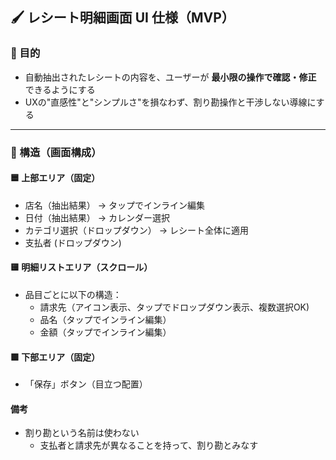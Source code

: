 ## 🖌️ レシート明細画面 UI 仕様（MVP）

### 🎯 目的

- 自動抽出されたレシートの内容を、ユーザーが **最小限の操作で確認・修正** できるようにする
- UXの"直感性"と"シンプルさ"を損なわず、割り勘操作と干渉しない導線にする

---

### 🧱 構造（画面構成）

#### 🟦 上部エリア（固定）

- 店名（抽出結果） → タップでインライン編集
- 日付（抽出結果） → カレンダー選択
- カテゴリ選択（ドロップダウン） → レシート全体に適用
- 支払者 (ドロップダウン)

#### 🟨 明細リストエリア（スクロール）

- 品目ごとに以下の構造：
  - 請求先（アイコン表示、タップでドロップダウン表示、複数選択OK)
  - 品名（タップでインライン編集）
  - 金額（タップでインライン編集）

#### 🟩 下部エリア（固定）

- 「保存」ボタン（目立つ配置）

#### 備考

- 割り勘という名前は使わない
  - 支払者と請求先が異なることを持って、割り勘とみなす

